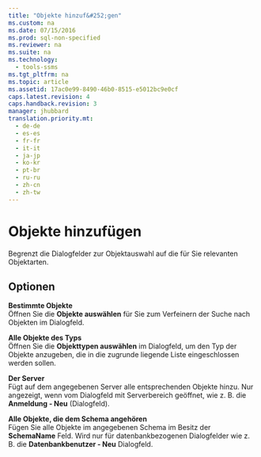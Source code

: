 ```yaml
---
title: "Objekte hinzuf&#252;gen"
ms.custom: na
ms.date: 07/15/2016
ms.prod: sql-non-specified
ms.reviewer: na
ms.suite: na
ms.technology: 
  - tools-ssms
ms.tgt_pltfrm: na
ms.topic: article
ms.assetid: 17ac0e99-8490-46b0-8515-e5012bc9e0cf
caps.latest.revision: 4
caps.handback.revision: 3
manager: jhubbard
translation.priority.mt: 
  - de-de
  - es-es
  - fr-fr
  - it-it
  - ja-jp
  - ko-kr
  - pt-br
  - ru-ru
  - zh-cn
  - zh-tw
---
```

# Objekte hinzuf&#252;gen
Begrenzt die Dialogfelder zur Objektauswahl auf die für Sie relevanten Objektarten.  
  
## Optionen  
**Bestimmte Objekte**  
Öffnen Sie die **Objekte auswählen** für Sie zum Verfeinern der Suche nach Objekten im Dialogfeld.  
  
**Alle Objekte des Typs**  
Öffnen Sie die **Objekttypen auswählen** im Dialogfeld, um den Typ der Objekte anzugeben, die in die zugrunde liegende Liste eingeschlossen werden sollen.  
  
**Der Server** *<servername>*  
Fügt auf dem angegebenen Server alle entsprechenden Objekte hinzu. Nur angezeigt, wenn vom Dialogfeld mit Serverbereich geöffnet, wie z. B. die **Anmeldung \- Neu** (Dialogfeld).  
  
**Alle Objekte, die dem Schema angehören**  
Fügen Sie alle Objekte im angegebenen Schema im Besitz der **SchemaName** Feld. Wird nur für datenbankbezogenen Dialogfelder wie z. B. die **Datenbankbenutzer \- Neu** Dialogfeld.  
  
